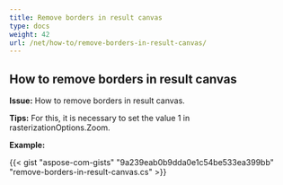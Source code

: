 ```yaml
---
title: Remove borders in result canvas
type: docs
weight: 42
url: /net/how-to/remove-borders-in-result-canvas/
---
```


## **How to remove borders in result canvas**

**Issue:** How to remove borders in result canvas.

**Tips:** For this, it is necessary to set the value 1 in rasterizationOptions.Zoom.

**Example:**

{{< gist "aspose-com-gists" "9a239eab0b9dda0e1c54be533ea399bb" "remove-borders-in-result-canvas.cs" >}}